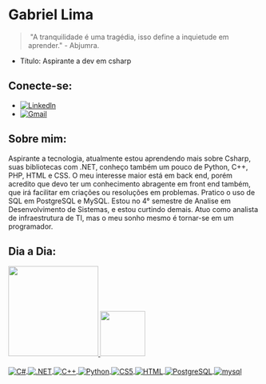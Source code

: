 # Gabriel Lima

> ​									"A tranquilidade é uma tragédia, isso define a inquietude em aprender." 																							- Abjumra.



- Título: Aspirante a dev em csharp


## Conecte-se:

- [![Linkedln](https://img.shields.io/badge/LinkedIn-0077B5?style=for-the-badge&logo=linkedin&logoColor=white)](https://www.linkedin.com/in/gabriel-lima-9661b218a/)
- [![Gmail](https://img.shields.io/badge/Gmail-D14836?style=for-the-badge&logo=gmail&logoColor=white)](mailto:gapima7@gmail.com)

## Sobre mim:

Aspirante a tecnologia, atualmente estou aprendendo mais sobre Csharp, suas bibliotecas com .NET, conheço também um pouco de Python, C++, PHP, HTML e CSS. O meu interesse maior está em back end, porém acredito que devo ter um conhecimento abragente em front end também, que irá facilitar em criações ou resoluções em problemas. Pratico o uso de SQL em PostgreSQL e MySQL. Estou no 4° semestre de Analise em Desenvolvimento de Sistemas, e estou curtindo demais. Atuo como analista de infraestrutura de TI, mas o meu sonho mesmo é tornar-se em um programador. 

	



## Dia a Dia:
<div>
    <a href="https://github.com/gapima">
    <img height="180cm" src="https://github-readme-stats.vercel.app/api?username=gapima&show_icons=true&theme=dracula"/>
    <img height="90cm" src="https://github-readme-stats.vercel.app/api/top-langs/?username=gapima&layout=compact&langs_count=16&theme=dracula"/>
</div>
<div style="display: inline_block"><br/>
    <img align="center" alt="C#" src="https://img.shields.io/badge/-C%23-blue" />
    <img align="center" alt=".NET" src="https://img.shields.io/badge/-.NET-brightgreen" />
    <img align="center" alt="C++" src="https://img.shields.io/badge/-C%2B%2B-lightgrey" />
    <img align="center" alt="Python" src="https://img.shields.io/badge/-Python-orange" />
    <img align="center" alt="CS5" src="https://img.shields.io/badge/-CSS-orange" />
    <img align="center" alt="HTML" src="https://img.shields.io/badge/-HTML-red" />
    <img align="center" alt="PostgreSQL" src="https://img.shields.io/badge/-PostgreSQL-blue" />
    <img align="center" alt="mysql" src="https://img.shields.io/badge/-MySQL-yellow" />
</div>



